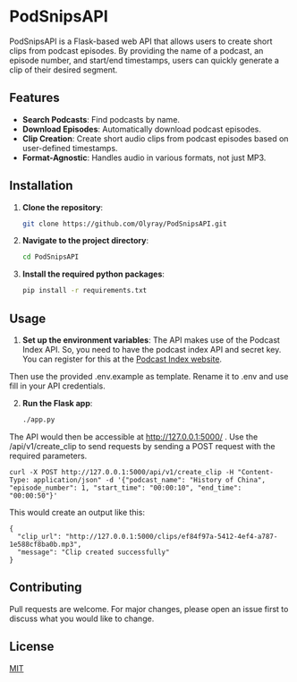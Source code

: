 # PodSnipsAPI

PodSnipsAPI is a Flask-based web API that allows users to create short clips from podcast episodes. By providing the name of a podcast, an episode number, and start/end timestamps, users can quickly generate a clip of their desired segment.

## Features

- **Search Podcasts**: Find podcasts by name.
- **Download Episodes**: Automatically download podcast episodes.
- **Clip Creation**: Create short audio clips from podcast episodes based on user-defined timestamps.
- **Format-Agnostic**: Handles audio in various formats, not just MP3.

## Installation

1. **Clone the repository**:
    ```bash
    git clone https://github.com/Olyray/PodSnipsAPI.git

2. **Navigate to the project directory**:
    ```bash
    cd PodSnipsAPI

3. **Install the required python packages**:
    ```bash
    pip install -r requirements.txt

## Usage

1. **Set up the environment variables**:
The API makes use of the Podcast Index API. So, you need to have the podcast index API and secret key. You can register for this at the [Podcast Index website](https://api.podcastindex.org/).

Then use the provided .env.example as template. Rename it to .env and use fill in your API credentials.

2. **Run the Flask app**:
    ```bash
    ./app.py

The API would then be accessible at http://127.0.0.1:5000/  . Use the /api/v1/create_clip to send requests by sending a POST request with the required parameters.

```
curl -X POST http://127.0.0.1:5000/api/v1/create_clip -H "Content-Type: application/json" -d '{"podcast_name": "History of China", "episode_number": 1, "start_time": "00:00:10", "end_time": "00:00:50"}'
```


This would create an output like this:

```
{
  "clip_url": "http://127.0.0.1:5000/clips/ef84f97a-5412-4ef4-a787-1e588cf8ba0b.mp3",
  "message": "Clip created successfully"
}
```

## Contributing
Pull requests are welcome. For major changes, please open an issue first to discuss what you would like to change.

## License
[MIT](https://choosealicense.com/licenses/mit/)
